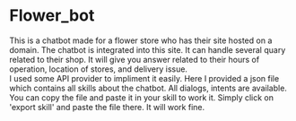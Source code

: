 # Flower_bot

This is a chatbot made for a flower store who has their site hosted on a domain. The chatbot is integrated into this site. It can handle several quary related to their shop. It will give you answer related to their hours of operation, location of stores, and delivery issue.
<br>
I used some API provider to impliment it easily. Here I provided a json file which contains all skills about the chatbot. All dialogs, intents are available. You can copy the file and paste it in your skill to work it. Simply click on 'export skill' and paste the file there. It will work fine.

